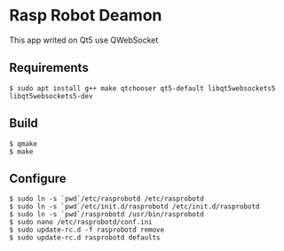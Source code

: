 # Rasp Robot Deamon

This app writed on Qt5 use QWebSocket

## Requirements

	$ sudo apt install g++ make qtchooser qt5-default libqt5websockets5 libqt5websockets5-dev

## Build

	$ qmake
	$ make

## Configure

	$ sudo ln -s `pwd`/etc/rasprobotd /etc/rasprobotd
	$ sudo ln -s `pwd`/etc/init.d/rasprobotd /etc/init.d/rasprobotd
	$ sudo ln -s `pwd`/rasprobotd /usr/bin/rasprobotd
	$ sudo nano /etc/rasprobotd/conf.ini
	$ sudo update-rc.d -f rasprobotd remove
	$ sudo update-rc.d rasprobotd defaults
